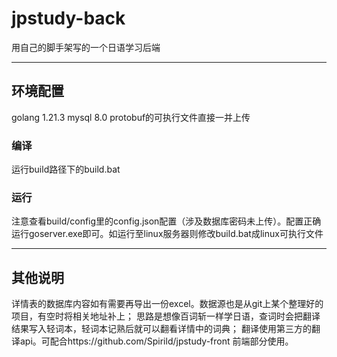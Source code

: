 # jpstudy-back
用自己的脚手架写的一个日语学习后端

---
## 环境配置
golang 1.21.3
mysql 8.0
protobuf的可执行文件直接一并上传

### 编译
运行build路径下的build.bat

### 运行
注意查看build/config里的config.json配置（涉及数据库密码未上传）。配置正确运行goserver.exe即可。如运行至linux服务器则修改build.bat成linux可执行文件

---
## 其他说明
详情表的数据库内容如有需要再导出一份excel。数据源也是从git上某个整理好的项目，有空时将相关地址补上；
思路是想像百词斩一样学日语，查词时会把翻译结果写入轻词本，轻词本记熟后就可以翻看详情中的词典；
翻译使用第三方的翻译api。可配合https://github.com/Spirild/jpstudy-front 前端部分使用。